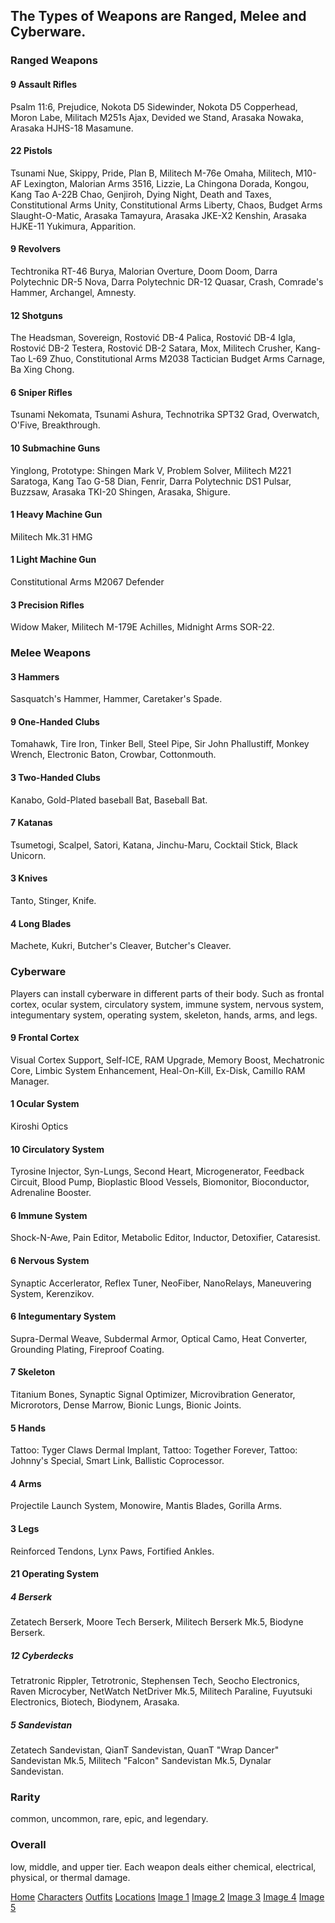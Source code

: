 ## The Types of Weapons are Ranged, Melee and Cyberware.
### Ranged Weapons
#### 9 Assault Rifles
Psalm 11:6, Prejudice, Nokota D5 Sidewinder, Nokota D5 Copperhead, Moron Labe, Militach M251s Ajax, Devided we Stand, Arasaka Nowaka, Arasaka HJHS-18 Masamune.
#### 22 Pistols
Tsunami Nue, Skippy, Pride, Plan B, Militech M-76e Omaha, Militech, M10-AF Lexington, Malorian Arms 3516, Lizzie, La Chingona Dorada, Kongou, Kang Tao A-22B Chao, Genjiroh, Dying Night, Death and Taxes, Constitutional Arms Unity, Constitutional Arms Liberty, Chaos, Budget Arms Slaught-O-Matic, Arasaka Tamayura, Arasaka JKE-X2 Kenshin, Arasaka HJKE-11 Yukimura, Apparition.
#### 9 Revolvers
Techtronika RT-46 Burya, Malorian Overture, Doom Doom, Darra Polytechnic DR-5 Nova, Darra Polytechnic DR-12 Quasar, Crash, Comrade's Hammer, Archangel, Amnesty.
#### 12 Shotguns
The Headsman, Sovereign, Rostović DB-4 Palica, Rostović DB-4 Igla, Rostović DB-2 Testera, Rostović DB-2 Satara, Mox, Militech Crusher, Kang-Tao L-69 Zhuo, Constitutional Arms M2038 Tactician Budget Arms Carnage, Ba Xing Chong.
#### 6 Sniper Rifles
Tsunami Nekomata, Tsunami Ashura, Technotrika SPT32 Grad, Overwatch, O'Five, Breakthrough.
#### 10 Submachine Guns
Yinglong, Prototype: Shingen Mark V, Problem Solver, Militech M221 Saratoga, Kang Tao G-58 Dian, Fenrir, Darra Polytechnic DS1 Pulsar, Buzzsaw, Arasaka TKI-20 Shingen, Arasaka, Shigure.
#### 1 Heavy Machine Gun
Militech Mk.31 HMG 
#### 1 Light Machine Gun
Constitutional Arms M2067 Defender
#### 3 Precision Rifles
Widow Maker, Militech M-179E Achilles, Midnight Arms SOR-22.
### Melee Weapons
#### 3 Hammers
Sasquatch's Hammer, Hammer, Caretaker's Spade.
#### 9 One-Handed Clubs
Tomahawk, Tire Iron, Tinker Bell, Steel Pipe, Sir John Phallustiff, Monkey Wrench, Electronic Baton, Crowbar, Cottonmouth. 
#### 3 Two-Handed Clubs
Kanabo, Gold-Plated baseball Bat, Baseball Bat.
#### 7 Katanas
Tsumetogi, Scalpel, Satori, Katana, Jinchu-Maru, Cocktail Stick, Black Unicorn. 
#### 3 Knives
Tanto, Stinger, Knife.
#### 4 Long Blades
Machete, Kukri, Butcher's Cleaver, Butcher's Cleaver.
### Cyberware
Players can install cyberware in different parts of their body. Such as frontal cortex, ocular system, circulatory system, immune system, nervous system, integumentary system, operating system, skeleton, hands, arms, and legs. 
#### 9 Frontal Cortex
Visual Cortex Support, Self-ICE, RAM Upgrade, Memory Boost, Mechatronic Core, Limbic System Enhancement, Heal-On-Kill, Ex-Disk, Camillo RAM Manager.
#### 1 Ocular System
Kiroshi Optics
#### 10 Circulatory System
Tyrosine Injector, Syn-Lungs, Second Heart, Microgenerator, Feedback Circuit, Blood Pump, Bioplastic Blood Vessels, Biomonitor, Bioconductor, Adrenaline Booster.
#### 6 Immune System
Shock-N-Awe, Pain Editor, Metabolic Editor, Inductor, Detoxifier, Cataresist. 
#### 6 Nervous System
Synaptic Accerlerator, Reflex Tuner, NeoFiber, NanoRelays, Maneuvering System, Kerenzikov.
#### 6 Integumentary System
Supra-Dermal Weave, Subdermal Armor, Optical Camo, Heat Converter, Grounding Plating, Fireproof Coating.
#### 7 Skeleton
Titanium Bones, Synaptic Signal Optimizer, Microvibration Generator, Microrotors, Dense Marrow, Bionic Lungs, Bionic Joints.
#### 5 Hands
Tattoo: Tyger Claws Dermal Implant, Tattoo: Together Forever, Tattoo: Johnny's Special, Smart Link, Ballistic Coprocessor. 
#### 4 Arms
Projectile Launch System, Monowire, Mantis Blades, Gorilla Arms. 
#### 3 Legs
Reinforced Tendons, Lynx Paws, Fortified Ankles. 
#### 21 Operating System
##### 4 Berserk
Zetatech Berserk, Moore Tech Berserk, Militech Berserk Mk.5, Biodyne Berserk. 
##### 12 Cyberdecks
Tetratronic Rippler, Tetrotronic, Stephensen Tech, Seocho Electronics, Raven Microcyber, NetWatch NetDriver Mk.5, Militech Paraline, Fuyutsuki Electronics, Biotech, Biodynem, Arasaka. 
##### 5 Sandevistan
Zetatech Sandevistan, QianT Sandevistan, QuanT "Wrap Dancer" Sandevistan Mk.5, Militech "Falcon" Sandevistan Mk.5, Dynalar Sandevistan.
### Rarity
common, uncommon, rare, epic, and legendary.
### Overall
low, middle, and upper tier. Each weapon deals either chemical, electrical, physical, or thermal damage.

[Home](/README.md)
[Characters](/Characters.md)
[Outfits](/Outfits.md)
[Locations](/Locations.md)
[Image 1](/3B27B4AE-FB4E-4D03-8B50-A18A97E361FE.webp)
[Image 2](/CBFCB5B4-C619-4E9D-9DD4-CD38FFCC47C2.webp)
[Image 3](/D846B68E-BA63-48CE-82EF-4EE815A74D0E.webp)
[Image 4](/EB5A75B7-BF42-4897-85B3-52A184283D36.webp)
[Image 5](/F59C7B00-0A7B-4BEC-ACA8-AAD1CB0732F9.webp)
